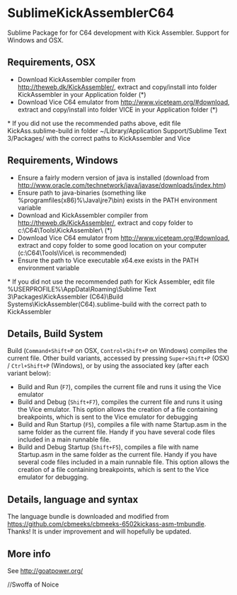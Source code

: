 SublimeKickAssemblerC64
=======================
Sublime Package for for C64 development with Kick Assembler. Support for Windows and OSX.

Requirements, OSX
-----------------
 - Download KickAssembler compiler from http://theweb.dk/KickAssembler/, extract and copy/install into folder KickAssembler in your Application folder (\*)
 - Download Vice C64 emulator from http://www.viceteam.org/#download, extract and copy/install into folder VICE in your Application folder (\*)
 
\* If you did not use the recommended paths above, edit file KickAss.sublime-build in folder ~/Library/Application Support/Sublime Text 3/Packages/ with the correct paths to KickAssembler and Vice

Requirements, Windows
---------------------
 - Ensure a fairly modern version of java is installed (download from http://www.oracle.com/technetwork/java/javase/downloads/index.htm)
 - Ensure path to java-binaries (something like %programfiles(x86)%\Java\jre7\bin) exists in the PATH environment variable
 - Download and KickAssembler compiler from http://theweb.dk/KickAssembler/, extract and copy folder to c:\C64\Tools\KickAssembler\ (\*)
 - Download Vice C64 emulator from http://www.viceteam.org/#download, extract and copy folder to some good location on your computer (c:\C64\Tools\Vice\ is recommended)
 - Ensure the path to Vice executable x64.exe exists in the PATH environment variable

\* If you did not use the recommended path for Kick Assembler, edit file %USERPROFILE%\AppData\Roaming\Sublime Text 3\Packages\KickAssembler (C64)\Build Systems\KickAssembler(C64).sublime-build with the correct path to KickAssembler

Details, Build System
---------------------
Build (`Command+Shift+P` on OSX, `Control+Shift+P` on Windows) compiles the current file.
Other build variants, accessed by pressing `Super+Shift+P` (OSX) / `Ctrl+Shift+P` (Windows), or by using the associated key (after each variant below):

 - Build and Run (`F7`), compiles the current file and runs it using the Vice emulator
 - Build and Debug (`Shift+F7`), compiles the current file and runs it using the Vice emulator. This option allows the creation of a file containing breakpoints, which is sent to the Vice emulator for debugging
 - Build and Run Startup (`F5`), compiles a file with name Startup.asm in the same folder as the current file. Handy if you have several code files included in a main runnable file.
 - Build and Debug Startup (`Shift+F5`), compiles a file with name Startup.asm in the same folder as the current file. Handy if you have several code files included in a main runnable file. This option allows the creation of a file containing breakpoints, which is sent to the Vice emulator for debugging.

Details, language and syntax
----------------------------
The language bundle is downloaded and modified from https://github.com/cbmeeks/cbmeeks-6502kickass-asm-tmbundle. Thanks!
It is under improvement and will hopefully be updated.

More info
---------
See http://goatpower.org/



//Swoffa of Noice
